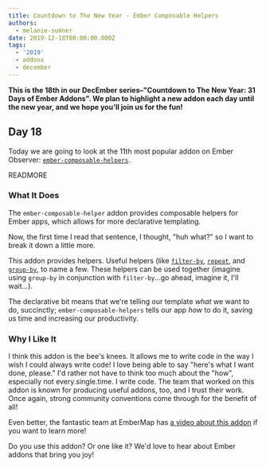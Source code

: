 ```yaml
---
title: Countdown to The New Year - Ember Composable Helpers
authors:
  - melanie-sumner
date: 2019-12-18T00:00:00.000Z
tags:
  - '2019'
  - addons
  - december
---
```



**This is the 18th in our DecEmber series–"Countdown to The New Year: 31 Days of Ember Addons". We plan to highlight a new addon each day until the new year, and we hope you'll join us for the fun!**

## Day 18

Today we are going to look at the 11th most popular addon on Ember Observer: [`ember-composable-helpers`](https://emberobserver.com/addons/ember-composable-helpers). 

READMORE

### What It Does

The `ember-composable-helper` addon provides composable helpers for Ember apps, which allows for more declarative templating.

Now, the first time I read that sentence, I thought, "huh what?" so I want to break it down a little more. 

This addon provides helpers. Useful helpers (like [`filter-by`](https://github.com/DockYard/ember-composable-helpers#filter-by), [`repeat`](https://github.com/DockYard/ember-composable-helpers#repeat), and [`group-by`](https://github.com/DockYard/ember-composable-helpers#group-by), to name a few. These helpers can be used together (imagine using `group-by` in conjunction with `filter-by`...go ahead, imagine it, I'll wait...). 

The declarative bit means that we're telling our template _what_ we want to do, succinctly; `ember-composable-helpers` tells our app _how_ to do it, saving us time and increasing our productivity. 

### Why I Like It

I think this addon is the bee's knees. It allows me to write code in the way I wish I could always write code! I love being able to say "here's what I want done, please." I'd rather not have to think too much about the "how", especially not every.single.time. I write code. The team that worked on this addon is known for producing useful addons, too, and I trust their work. Once again, strong community conventions come through for the benefit of all!

Even better, the fantastic team at EmberMap has [a video about this addon](https://embermap.com/video/ember-composable-helpers) if you want to learn more!


Do you use this addon? Or one like it? We'd love to hear about Ember addons that bring you joy!

